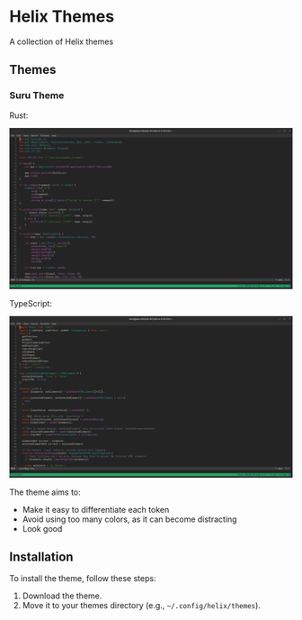 # Helix Themes

A collection of Helix themes

## Themes

### Suru Theme

Rust:

<img alt="Rust" src="https://github.com/weiying-chen/helix-themes/blob/main/themes/suru/screenshots/rust.png">

TypeScript:

<img alt="TypeScript" src="https://github.com/weiying-chen/helix-themes/blob/main/themes/suru/screenshots/typescript.png">

The theme aims to:

- Make it easy to differentiate each token
- Avoid using too many colors, as it can become distracting
- Look good

## Installation

To install the theme, follow these steps:

1. Download the theme.
2. Move it to your themes directory (e.g., `~/.config/helix/themes`).
